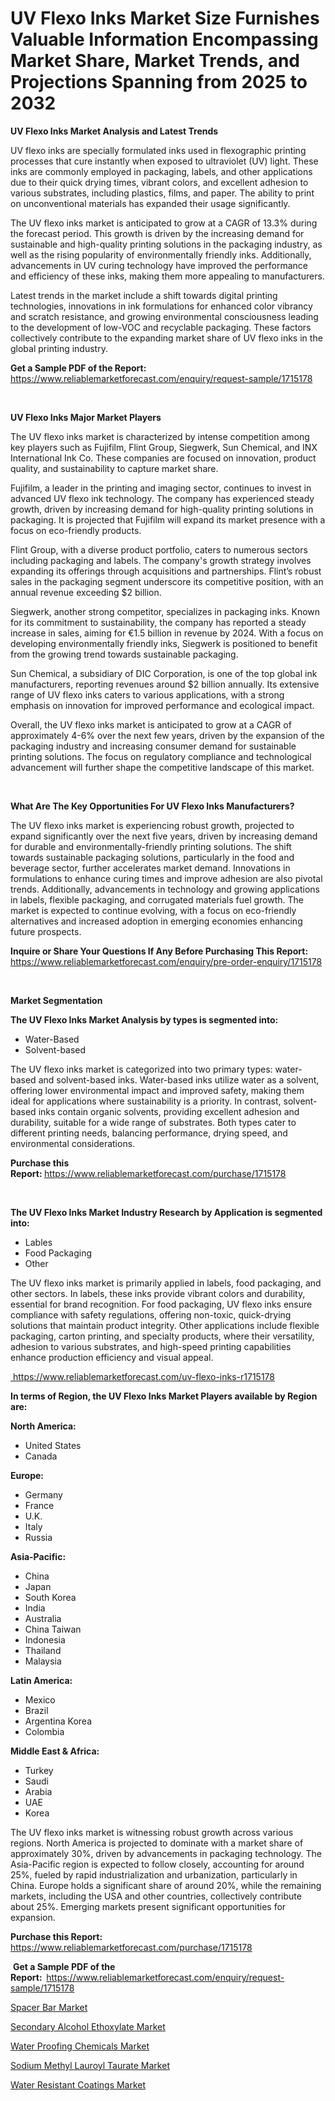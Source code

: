 <p><h1>UV Flexo Inks Market Size Furnishes Valuable Information Encompassing Market Share, Market Trends, and Projections Spanning from 2025 to 2032</h1></p><p><strong>UV Flexo Inks Market Analysis and Latest Trends</strong></p>
<p><p>UV flexo inks are specially formulated inks used in flexographic printing processes that cure instantly when exposed to ultraviolet (UV) light. These inks are commonly employed in packaging, labels, and other applications due to their quick drying times, vibrant colors, and excellent adhesion to various substrates, including plastics, films, and paper. The ability to print on unconventional materials has expanded their usage significantly.</p><p>The UV flexo inks market is anticipated to grow at a CAGR of 13.3% during the forecast period. This growth is driven by the increasing demand for sustainable and high-quality printing solutions in the packaging industry, as well as the rising popularity of environmentally friendly inks. Additionally, advancements in UV curing technology have improved the performance and efficiency of these inks, making them more appealing to manufacturers. </p><p>Latest trends in the market include a shift towards digital printing technologies, innovations in ink formulations for enhanced color vibrancy and scratch resistance, and growing environmental consciousness leading to the development of low-VOC and recyclable packaging. These factors collectively contribute to the expanding market share of UV flexo inks in the global printing industry.</p></p>
<p><strong>Get a Sample PDF of the Report:&nbsp;</strong> <a href="https://www.reliablemarketforecast.com/enquiry/request-sample/1715178?utm_campaign=1134&utm_medium=2&utm_source=Github&utm_content=ia&utm_term=01042025&utm_id=uv-flexo-inks">https://www.reliablemarketforecast.com/enquiry/request-sample/1715178</a></p>
<p>&nbsp;</p>
<p><strong>UV Flexo Inks Major Market Players</strong></p>
<p><p>The UV flexo inks market is characterized by intense competition among key players such as Fujifilm, Flint Group, Siegwerk, Sun Chemical, and INX International Ink Co. These companies are focused on innovation, product quality, and sustainability to capture market share.</p><p>Fujifilm, a leader in the printing and imaging sector, continues to invest in advanced UV flexo ink technology. The company has experienced steady growth, driven by increasing demand for high-quality printing solutions in packaging. It is projected that Fujifilm will expand its market presence with a focus on eco-friendly products.</p><p>Flint Group, with a diverse product portfolio, caters to numerous sectors including packaging and labels. The company's growth strategy involves expanding its offerings through acquisitions and partnerships. Flint’s robust sales in the packaging segment underscore its competitive position, with an annual revenue exceeding $2 billion.</p><p>Siegwerk, another strong competitor, specializes in packaging inks. Known for its commitment to sustainability, the company has reported a steady increase in sales, aiming for €1.5 billion in revenue by 2024. With a focus on developing environmentally friendly inks, Siegwerk is positioned to benefit from the growing trend towards sustainable packaging.</p><p>Sun Chemical, a subsidiary of DIC Corporation, is one of the top global ink manufacturers, reporting revenues around $2 billion annually. Its extensive range of UV flexo inks caters to various applications, with a strong emphasis on innovation for improved performance and ecological impact.</p><p>Overall, the UV flexo inks market is anticipated to grow at a CAGR of approximately 4-6% over the next few years, driven by the expansion of the packaging industry and increasing consumer demand for sustainable printing solutions. The focus on regulatory compliance and technological advancement will further shape the competitive landscape of this market.</p></p>
<p>&nbsp;</p>
<p><strong>What Are The Key Opportunities For UV Flexo Inks Manufacturers?</strong></p>
<p><p>The UV flexo inks market is experiencing robust growth, projected to expand significantly over the next five years, driven by increasing demand for durable and environmentally-friendly printing solutions. The shift towards sustainable packaging solutions, particularly in the food and beverage sector, further accelerates market demand. Innovations in formulations to enhance curing times and improve adhesion are also pivotal trends. Additionally, advancements in technology and growing applications in labels, flexible packaging, and corrugated materials fuel growth. The market is expected to continue evolving, with a focus on eco-friendly alternatives and increased adoption in emerging economies enhancing future prospects.</p></p>
<p><strong>Inquire or Share Your Questions If Any Before Purchasing This Report:</strong> <a href="https://www.reliablemarketforecast.com/enquiry/pre-order-enquiry/1715178?utm_campaign=1134&utm_medium=2&utm_source=Github&utm_content=ia&utm_term=01042025&utm_id=uv-flexo-inks">https://www.reliablemarketforecast.com/enquiry/pre-order-enquiry/1715178</a></p>
<p>&nbsp;</p>
<p><strong>Market Segmentation</strong></p>
<p><strong>The UV Flexo Inks Market Analysis by types is segmented into:</strong></p>
<p><ul><li>Water-Based</li><li>Solvent-based</li></ul></p>
<p><p>The UV flexo inks market is categorized into two primary types: water-based and solvent-based inks. Water-based inks utilize water as a solvent, offering lower environmental impact and improved safety, making them ideal for applications where sustainability is a priority. In contrast, solvent-based inks contain organic solvents, providing excellent adhesion and durability, suitable for a wide range of substrates. Both types cater to different printing needs, balancing performance, drying speed, and environmental considerations.</p></p>
<p><strong>Purchase this Report:&nbsp;</strong><a href="https://www.reliablemarketforecast.com/purchase/1715178?utm_campaign=1134&utm_medium=2&utm_source=Github&utm_content=ia&utm_term=01042025&utm_id=uv-flexo-inks">https://www.reliablemarketforecast.com/purchase/1715178</a></p>
<p>&nbsp;</p>
<p><strong>The UV Flexo Inks Market Industry Research by Application is segmented into:</strong></p>
<p><ul><li>Lables</li><li>Food Packaging</li><li>Other</li></ul></p>
<p><p>The UV flexo inks market is primarily applied in labels, food packaging, and other sectors. In labels, these inks provide vibrant colors and durability, essential for brand recognition. For food packaging, UV flexo inks ensure compliance with safety regulations, offering non-toxic, quick-drying solutions that maintain product integrity. Other applications include flexible packaging, carton printing, and specialty products, where their versatility, adhesion to various substrates, and high-speed printing capabilities enhance production efficiency and visual appeal.</p></p>
<p><a href="https://www.reliablemarketforecast.com/uv-flexo-inks-r1715178?utm_campaign=1134&utm_medium=2&utm_source=Github&utm_content=ia&utm_term=01042025&utm_id=uv-flexo-inks">&nbsp;https://www.reliablemarketforecast.com/uv-flexo-inks-r1715178</a></p>
<p><strong>In terms of Region, the UV Flexo Inks Market Players available by Region are:</strong></p>
<p>
    <p> <strong> North America: </strong>
        <ul>
            <li>United States</li>
            <li>Canada</li>
        </ul>
        </p> 
    <p> <strong> Europe: </strong>
        <ul>
            <li>Germany</li>
            <li>France</li>
            <li>U.K.</li>
            <li>Italy</li>
            <li>Russia</li>
        </ul>
        </p> 
    <p> <strong> Asia-Pacific: </strong>
        <ul>
            <li>China</li>
            <li>Japan</li>
            <li>South Korea</li>
            <li>India</li>
            <li>Australia</li>
            <li>China Taiwan</li>
            <li>Indonesia</li>
            <li>Thailand</li>
            <li>Malaysia</li>
        </ul>
        </p> 
    <p> <strong> Latin America: </strong>
        <ul>
            <li>Mexico</li>
            <li>Brazil</li>
            <li>Argentina Korea</li>
            <li>Colombia</li>
        </ul>
        </p> 
    <p> <strong> Middle East & Africa: </strong>
        <ul>
            <li>Turkey</li>
            <li>Saudi</li>
            <li>Arabia</li>
            <li>UAE</li>
            <li>Korea</li>
        </ul>
    </p>
    </p>
<p><p>The UV flexo inks market is witnessing robust growth across various regions. North America is projected to dominate with a market share of approximately 30%, driven by advancements in packaging technology. The Asia-Pacific region is expected to follow closely, accounting for around 25%, fueled by rapid industrialization and urbanization, particularly in China. Europe holds a significant share of around 20%, while the remaining markets, including the USA and other countries, collectively contribute about 25%. Emerging markets present significant opportunities for expansion.</p></p>
<p><strong>Purchase this Report: </strong><a href="https://www.reliablemarketforecast.com/purchase/1715178?utm_campaign=1134&utm_medium=2&utm_source=Github&utm_content=ia&utm_term=01042025&utm_id=uv-flexo-inks">https://www.reliablemarketforecast.com/purchase/1715178</a></p>
<p>&nbsp;<strong>Get a Sample PDF of the Report:&nbsp;&nbsp;</strong><a href="https://www.reliablemarketforecast.com/enquiry/request-sample/1715178?utm_campaign=1134&utm_medium=2&utm_source=Github&utm_content=ia&utm_term=01042025&utm_id=uv-flexo-inks">https://www.reliablemarketforecast.com/enquiry/request-sample/1715178</a></p>
<p><strong></strong></p>
<p><p><a href="https://github.com/buluckcapps2/Market-Research-Report-List-1/blob/main/spacer-bar-market.md?utm_campaign=1134&utm_medium=2&utm_source=Github&utm_content=ia&utm_term=01042025&utm_id=uv-flexo-inks">Spacer Bar Market</a></p><p><a href="https://github.com/ujanoandryvw/Market-Research-Report-List-1/blob/main/secondary-alcohol-ethoxylate-market.md?utm_campaign=1134&utm_medium=2&utm_source=Github&utm_content=ia&utm_term=01042025&utm_id=uv-flexo-inks">Secondary Alcohol Ethoxylate Market</a></p><p><a href="https://github.com/hoganemken50/Market-Research-Report-List-1/blob/main/water-proofing-chemicals-market.md?utm_campaign=1134&utm_medium=2&utm_source=Github&utm_content=ia&utm_term=01042025&utm_id=uv-flexo-inks">Water Proofing Chemicals Market</a></p><p><a href="https://github.com/zemonarutaep/Market-Research-Report-List-1/blob/main/sodium-methyl-lauroyl-taurate-market.md?utm_campaign=1134&utm_medium=2&utm_source=Github&utm_content=ia&utm_term=01042025&utm_id=uv-flexo-inks">Sodium Methyl Lauroyl Taurate Market</a></p><p><a href="https://github.com/donnypolan/Market-Research-Report-List-1/blob/main/water-resistant-coatings-market.md?utm_campaign=1134&utm_medium=2&utm_source=Github&utm_content=ia&utm_term=01042025&utm_id=uv-flexo-inks">Water Resistant Coatings Market</a></p></p>